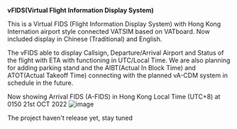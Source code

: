 **vFIDS(Virtual Flight Information Display System)**
 
This is a Virtual FIDS (Flight Information Display System) with Hong Kong Internation airport style connected VATSIM based on VATboard. Now included display in Chinese (Traditional) and English. 


The vFIDS able to display Callsign, Departure/Arrival Airport and Status of the flight with ETA with functioning in UTC/Local Time. We are also planning for adding parking stand and the AIBT(Actual In Block Time) and ATOT(Actual Takeoff Time)  connecting with the planned vA-CDM system in schedule in the future.

Now showing Arrival FIDS (A-FIDS) in Hong Kong Local Time (UTC+8) at 0150 21st OCT 2022
![image](https://user-images.githubusercontent.com/55049491/197020159-425163fd-bef7-48ed-b73d-1ff6acf9074f.png)

The project haven't release yet, stay tuned
